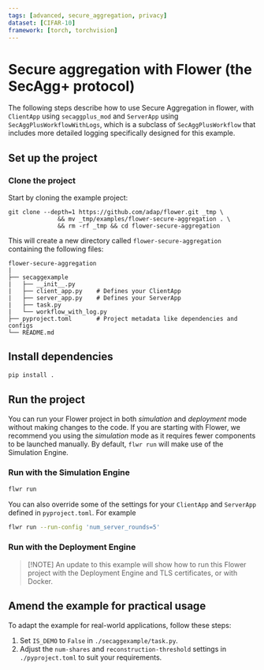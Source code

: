 ```yaml
---
tags: [advanced, secure_aggregation, privacy]
dataset: [CIFAR-10]
framework: [torch, torchvision]
---
```


# Secure aggregation with Flower (the SecAgg+ protocol)

The following steps describe how to use Secure Aggregation in flower, with `ClientApp` using `secaggplus_mod` and `ServerApp` using `SecAggPlusWorkflowWithLogs`, which is a subclass of `SecAggPlusWorkflow` that includes more detailed logging specifically designed for this example.

## Set up the project

### Clone the project


Start by cloning the example project:

```shell
git clone --depth=1 https://github.com/adap/flower.git _tmp \
              && mv _tmp/examples/flower-secure-aggregation . \
              && rm -rf _tmp && cd flower-secure-aggregation
```

This will create a new directory called `flower-secure-aggregation` containing the
following files:

```shell
flower-secure-aggregation
|
├── secaggexample
|   ├── __init__.py
|   ├── client_app.py    # Defines your ClientApp
|   ├── server_app.py    # Defines your ServerApp
|   ├── task.py
|   └── workflow_with_log.py
├── pyproject.toml       # Project metadata like dependencies and configs
└── README.md
```

## Install dependencies

```bash
pip install .
```

## Run the project

You can run your Flower project in both _simulation_ and _deployment_ mode without making changes to the code. If you are starting with Flower, we recommend you using the _simulation_ mode as it requires fewer components to be launched manually. By default, `flwr run` will make use of the Simulation Engine.

### Run with the Simulation Engine

```bash
flwr run
```

You can also override some of the settings for your `ClientApp` and `ServerApp` defined in `pyproject.toml`. For example

```bash
flwr run --run-config 'num_server_rounds=5'
```

### Run with the Deployment Engine

> \[!NOTE\]
> An update to this example will show how to run this Flower project with the Deployment Engine and TLS certificates, or with Docker.

## Amend the example for practical usage

To adapt the example for real-world applications, follow these steps:

1. Set `IS_DEMO` to `False` in `./secaggexample/task.py`.
2. Adjust the `num-shares` and `reconstruction-threshold` settings in `./pyproject.toml` to suit your requirements.
